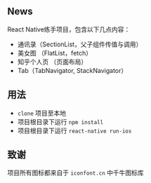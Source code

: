 ## News
React Native练手项目，包含以下几点内容：
* 通讯录（SectionList，父子组件传值与调用）
* 美女图 （FlatList，fetch）
* 知乎个人页 （页面布局）
* Tab（TabNavigator, StackNavigator）

## 用法
* `clone` 项目至本地
* 项目根目录下运行 `npm install`
* 项目根目录下运行 `react-native run-ios`

## 致谢
项目所有图标都来自于 `iconfont.cn` 中千牛图标库
